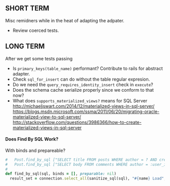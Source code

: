 
## SHORT TERM

Misc remidners while in the heat of adapting the adpater.

* Review coerced tests.

## LONG TERM

After we get some tests passing

* Is `primary_keys(table_name)` performant? Contribute to rails for abstract adapter.
* Check `sql_for_insert` can do without the table regular expresion.
* Do we need the `query_requires_identity_insert` check in `execute`?
* Does the schema cache serialize properly since we conform to that now?
* What does `supports_materialized_views?` means for SQL Server
  http://michaeljswart.com/2014/12/materialized-views-in-sql-server/
  https://blogs.msdn.microsoft.com/ssma/2011/06/20/migrating-oracle-materialized-view-to-sql-server/
  http://stackoverflow.com/questions/3986366/how-to-create-materialized-views-in-sql-server


#### Does Find By SQL Work?

With binds and prepareable?

```ruby
#   Post.find_by_sql ["SELECT title FROM posts WHERE author = ? AND created > ?", author_id, start_date]
#   Post.find_by_sql ["SELECT body FROM comments WHERE author = :user_id OR approved_by = :user_id", { :user_id => user_id }]
#
def find_by_sql(sql, binds = [], preparable: nil)
  result_set = connection.select_all(sanitize_sql(sql), "#{name} Load", binds, preparable: preparable)
```
